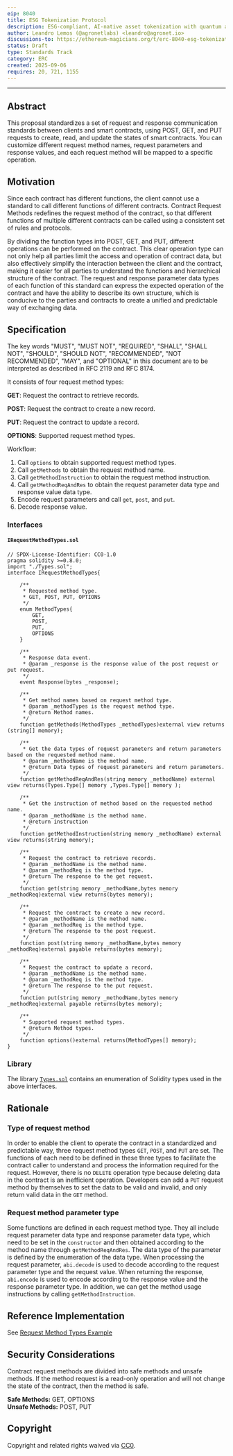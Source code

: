 ```yaml
---
eip: 8040
title: ESG Tokenization Protocol
description: ESG-compliant, AI-native asset tokenization with quantum auditability and lifecycle integrity.
author: Leandro Lemos (@agronetlabs) <leandro@agronet.io>
discussions-to: https://ethereum-magicians.org/t/erc-8040-esg-tokenization-protocol/25846
status: Draft
type: Standards Track
category: ERC
created: 2025-09-06
requires: 20, 721, 1155
---
```

---

## Abstract  

This proposal standardizes a set of request and response communication standards between clients and smart contracts, using POST, GET, and PUT requests to create, read, and update the states of smart contracts. You can customize different request method names, request parameters and response values, and each request method will be mapped to a specific operation.

## Motivation   

Since each contract has different functions, the client cannot use a standard to call different functions of different contracts. Contract Request Methods redefines the request method of the contract, so that different functions of multiple different contracts can be called using a consistent set of rules and protocols.

By dividing the function types into POST, GET, and PUT, different operations can be performed on the contract. This clear operation type can not only help all parties limit the access and operation of contract data, but also effectively simplify the interaction between the client and the contract, making it easier for all parties to understand the functions and hierarchical structure of the contract. The request and response parameter data types of each function of this standard can express the expected operation of the contract and have the ability to describe its own structure, which is conducive to the parties and contracts to create a unified and predictable way of exchanging data.

## Specification

The key words "MUST", "MUST NOT", "REQUIRED", "SHALL", "SHALL NOT", "SHOULD", "SHOULD NOT", "RECOMMENDED", "NOT RECOMMENDED", "MAY", and "OPTIONAL" in this document are to be interpreted as described in RFC 2119 and RFC 8174.

It consists of four request method types:

**GET**: Request the contract to retrieve records.

**POST**: Request the contract to create a new record.

**PUT**: Request the contract to update a record.

**OPTIONS**: Supported request method types.

Workflow:  

1. Call ```options``` to obtain supported request method types.
2. Call ```getMethods``` to obtain the request method name.
3. Call ```getMethodInstruction``` to obtain the request method instruction.
4. Call ```getMethodReqAndRes``` to obtain the request parameter data type and response value data type.
5. Encode request parameters and call ```get```, ```post```, and ```put```.
6. Decode response value.

### Interfaces

#### `IRequestMethodTypes.sol`

```solidity
// SPDX-License-Identifier: CC0-1.0
pragma solidity >=0.8.0;
import "./Types.sol";
interface IRequestMethodTypes{

    /**
     * Requested method type.
     * GET, POST, PUT, OPTIONS
     */
    enum MethodTypes{
        GET,
        POST,
        PUT,
        OPTIONS
    }

    /**
     * Response data event.
     * @param _response is the response value of the post request or put request.
     */
    event Response(bytes _response);

    /**
     * Get method names based on request method type.
     * @param _methodTypes is the request method type.
     * @return Method names.
     */
    function getMethods(MethodTypes _methodTypes)external view returns (string[] memory);

    /**
     * Get the data types of request parameters and return parameters based on the requested method name.
     * @param _methodName is the method name.
     * @return Data types of request parameters and return parameters.
     */
    function getMethodReqAndRes(string memory _methodName) external view returns(Types.Type[] memory ,Types.Type[] memory );

    /**
     * Get the instruction of method based on the requested method name.
     * @param _methodName is the method name.
     * @return instruction
     */    
    function getMethodInstruction(string memory _methodName) external view returns(string memory);

    /**
     * Request the contract to retrieve records.
     * @param _methodName is the method name.
     * @param _methodReq is the method type.
     * @return The response to the get request.
     */
    function get(string memory _methodName,bytes memory _methodReq)external view returns(bytes memory);

    /**
     * Request the contract to create a new record.
     * @param _methodName is the method name.
     * @param _methodReq is the method type.
     * @return The response to the post request.
     */
    function post(string memory _methodName,bytes memory _methodReq)external payable returns(bytes memory);

    /**
     * Request the contract to update a record.
     * @param _methodName is the method name.
     * @param _methodReq is the method type.
     * @return The response to the put request.
     */
    function put(string memory _methodName,bytes memory _methodReq)external payable returns(bytes memory);

    /**
     * Supported request method types.
     * @return Method types.
     */
    function options()external returns(MethodTypes[] memory);
}

```

### Library

The library [`Types.sol`](../assets/eip-7654/Types.sol) contains an enumeration of Solidity types used in the above interfaces.

## Rationale

### Type of request method 

In order to enable the client to operate the contract in a standardized and predictable way, three request method types ```GET```, ```POST```, and ```PUT``` are set. The functions of each need to be defined in these three types to facilitate the contract caller to understand and process the information required for the request. However, there is no ```DELETE``` operation type because deleting data in the contract is an inefficient operation. Developers can add a ```PUT``` request method by themselves to set the data to be valid and invalid, and only return valid data in the ```GET``` method.

### Request method parameter type 

Some functions are defined in each request method type. They all include request parameter data type and response parameter data type, which need to be set in the ```constructor``` and then obtained according to the method name through ```getMethodReqAndRes```. The data type of the parameter is defined by the enumeration of the data type. When processing the request parameter, ```abi.decode``` is used to decode according to the request parameter type and the request value. When returning the response, ```abi.encode``` is used to encode according to the response value and the response parameter type. In addition, we can get the method usage instructions by calling ```getMethodInstruction```.   

## Reference Implementation

See [Request Method Types Example](../assets/eip-7654/RequestMethodTypes.sol)

## Security Considerations

Contract request methods are divided into safe methods and unsafe methods. If the method request is a read-only operation and will not change the state of the contract, then the method is safe.

**Safe Methods:** GET, OPTIONS  
**Unsafe Methods:** POST, PUT

## Copyright

Copyright and related rights waived via [CC0](../LICENSE.md).

